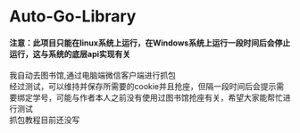 # Auto-Go-Library

#### 注意：此项目只能在linux系统上运行，在Windows系统上运行一段时间后会停止运行，这与系统的底层api实现有关

我自动去图书馆,通过电脑端微信客户端进行抓包  
经过测试，可以维持并保存所需要的cookie并且抢座，但隔一段时间后会提示需要绑定学号，可能与作者本人之前没有使用过图书馆抢座有关，希望大家能帮忙进行测试  
抓包教程目前还没写
